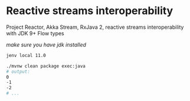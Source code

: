 # Reactive streams interoperability
Project Reactor, Akka Stream, RxJava 2, reactive streams interoperability with JDK 9+ Flow types

_make sure you have jdk installed_

```bash
jenv local 11.0
```

```bash
./mvnw clean package exec:java
# output:
0
-1
-2
# ...
```

